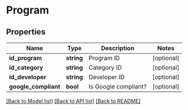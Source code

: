 # Program

## Properties
Name | Type | Description | Notes
------------ | ------------- | ------------- | -------------
**id_program** | **string** | Program ID | [optional] 
**id_category** | **string** | Category ID | [optional] 
**id_developer** | **string** | Developer ID | [optional] 
**google_compliant** | **bool** | Is Google compliant? | [optional] 

[[Back to Model list]](../README.md#documentation-for-models) [[Back to API list]](../README.md#documentation-for-api-endpoints) [[Back to README]](../README.md)

